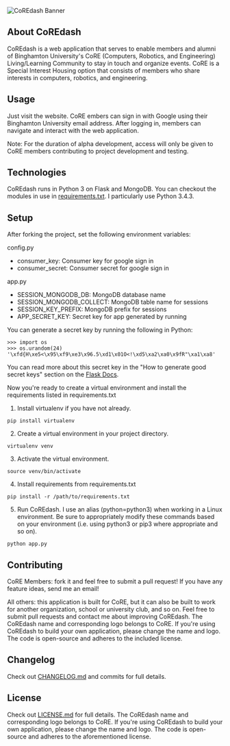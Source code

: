 ![CoREdash Banner](https://raw.githubusercontent.com/alanplotko/CoREdash/master/static/assets/img/logo.png)

## About CoREdash

CoREdash is a web application that serves to enable members and alumni of Binghamton University's CoRE (Computers, Robotics, and Engineering) Living/Learning Community to stay in touch and organize events. CoRE is a Special Interest Housing option that consists of members who share interests in computers, robotics, and engineering.

## Usage

Just visit the website. CoRE embers can sign in with Google using their Binghamton University email address. After logging in, members can navigate and interact with the web application.

Note: For the duration of alpha development, access will only be given to CoRE members contributing to project development and testing.

## Technologies

CoREdash runs in Python 3 on Flask and MongoDB. You can checkout the modules in use in [requirements.txt](https://github.com/alanplotko/CoREdash/blob/master/requirements.txt). I particularly use Python 3.4.3.

## Setup

After forking the project, set the following environment variables:

config.py
- consumer_key:  Consumer key for google sign in
- consumer_secret: Consumer secret for google sign in

app.py
- SESSION_MONGODB_DB: MongoDB database name
- SESSION_MONGODB_COLLECT: MongoDB table name for sessions
- SESSION_KEY_PREFIX: MongoDB prefix for sessions
- APP_SECRET_KEY: Secret key for app generated by running

You can generate a secret key by running the following in Python:

```
>>> import os
>>> os.urandom(24)
'\xfd{H\xe5<\x95\xf9\xe3\x96.5\xd1\x01O<!\xd5\xa2\xa0\x9fR"\xa1\xa8'
```

You can read more about this secret key in the "How to generate good secret keys" section on the [Flask Docs](http://flask.pocoo.org/docs/0.10/quickstart/#sessions).

Now you're ready to create a virtual environment and install the requirements listed in requirements.txt

1) Install virtualenv if you have not already.

```
pip install virtualenv
```

2) Create a virtual environment in your project directory.

```
virtualenv venv
```

3) Activate the virtual environment.

```
source venv/bin/activate
```

4) Install requirements from requirements.txt

```
pip install -r /path/to/requirements.txt
```

5) Run CoREdash. I use an alias (python=python3) when working in a Linux environment. Be sure to appropriately modify these commands based on your environment (i.e. using python3 or pip3 where appropriate and so on).

```
python app.py
```

## Contributing

CoRE Members: fork it and feel free to submit a pull request! If you have any feature ideas, send me an email!

All others: this application is built for CoRE, but it can also be built to work for another organization, school or university club, and so on. Feel free to submit pull requests and contact me about improving CoREdash. The CoREdash name and corresponding logo belongs to CoRE. If you're using CoREdash to build your own application, please change the name and logo. The code is open-source and adheres to the included license.

## Changelog

Check out [CHANGELOG.md](https://github.com/alanplotko/CoREdash/blob/master/CHANGELOG.md) and commits for full details.

## License

Check out [LICENSE.md](https://github.com/alanplotko/CoREdash/blob/master/LICENSE.md) for full details. The CoREdash name and corresponding logo belongs to CoRE. If you're using CoREdash to build your own application, please change the name and logo. The code is open-source and adheres to the aforementioned license.
